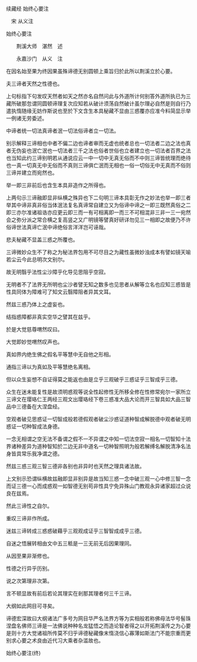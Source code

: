 续藏经   始终心要注  

　宋 从义注  

始终心要注  

　　荆溪大师　湛然　述  

　　永嘉沙门　从义　注  

在因名始至果为终因果虽殊谛德无别圆顿上乘旨归於此所以荆溪立於心要。  

夫三谛者天然之性德也。  

上句标指下句发叹天然者如天之然亦名自然问此与外道所计何别答外道所执已为三藏所破那忽谓同圆顿谛理复次应知若从破计须荡自然破计虽尔理必自然是则自行乃遣执惰随缘无妨作斯说也至於下文含生本具秘藏不显由三惑覆亦应准今料简显示举一例诸无劳委述。  

中谛者统一切法真谛者泯一切法俗谛者立一切法。  

别示解释三谛相也中者不偏二边也谛者审而无虚也统者总也一切法者二边之法也真者无伪妄也泯亡泯也一切法者三千之法也俗者世俗也立者建立也一切法者百界之法也当知此约三谛别明若从通说应云一中一切中无真无俗而不中则三谛皆统理而绝待也一真一切真无中无俗而不真则三谛俱亡泯而无相也一俗一切俗无中无真而不俗则三谛并建立而宛然也。  

举一即三非前后也含生本具非造作之所得也。  

上两句示三谛融即显非纵横之殊异也下二句明三谛本具彰无作之妙法也举一即三者举其中谛非真非俗当体泯法复名真谛常自建立又为俗谛中谛之一即三既然真俗之二即三亦尔准诸祖诰亦应更云即三而一有可相离即一而三不可相混非三非一三一宛然会之弥分派之常合横之复高竖之又广明镜等譬真好研详勿见三一相即之故便乃不许俗谛世法真谛亡泯中谛绝俗言洋洋岂可诬哉。  

悲夫秘藏不显盖三惑之所覆也。  

三谛微妙众生不了称之为秘法界包用不可尽目之为藏性虽微妙浊成本有譬如镜天喻若尘云今此总明次文别尔。  

故无明翳乎法性尘沙障乎化导见思阻乎空寂。  

无明者不了法界无所明也尘沙者譬无知之数多也见思者从解等立名也应知三惑皆是性具同体为障难可了知文云翳障阻者异其文耳。  

然兹三惑乃体上之虚妄也。  

结指惑障都非真实空华之譬其在兹乎。  

於是大觉慈尊喟然叹曰。  

大觉即妙觉喟然叹声也。  

真如界内绝生佛之假名平等慧中无自他之形相。  

通指三谛以为真如及平等慧绝名离相。  

但以众生妄想不自证得莫之能返也由是立乎三观破乎三惑证乎三智成乎三德。  

众生在迷未能复性是故须明惑观等说全性起修性无所移全修在性修常宛尔一家所立三谛文在璎珞仁王两经三观文出璎珞经下卷三惑准大品大论而开三智具如大品三智品中三德备在大涅盘经。  

空观者破见思惑证一切智成般若德假观者破尘沙惑证道种智成解脱德中观者破无明惑证一切种智成法身德。  

一念无相谓之空无法不备谓之假不一不异谓之中知一切法空寂一相名一切智知十法界诸种差异为道种智知於二边无非中道名一切种智照明为般若解缚名解脱清净名法身皆具常乐我净谓之德。  

然兹三惑三观三智三德非各别也非异时也天然之理具诸法故。  

上文别示恐谓纵横故兹融即显非别异是故当知三惑一念中破三观一心中修三智一念而证三德一心而成惑观一如智德无别苟非性具宁免异殊山门教观永异诸家超过众说良在兹焉。  

然此三谛性之自尔。  

重叹三谛非作所成。  

迷兹三谛转成三惑惑破藉乎三观观成证乎三智智成成乎三德。  

自迷之悟展转相由文中五三秪是一三无前无后因果理同。  

从因至果非渐修也。  

性德之行异乎历别。  

说之次第理非次第。  

言不顿显故有前后若论其理实在剎那其理者何三千三谛。  

大纲如此网目可寻矣。  

谛德宏深故曰大纲诸法广多号为网目华严名法界方等为实相般若称佛母法华号髻珠涅盘名佛师三谛是一法佛说种种名龙猛悟之而造论智者得之以开拓荆溪传之为心要是则十方大觉诸祖所传莫不归乎谛德秘藏像末惰浇信心寡薄如斯法门不能宗重而更别求心要之术良由近代习大乘者杂滥故也。  

始终心要注(终)  
